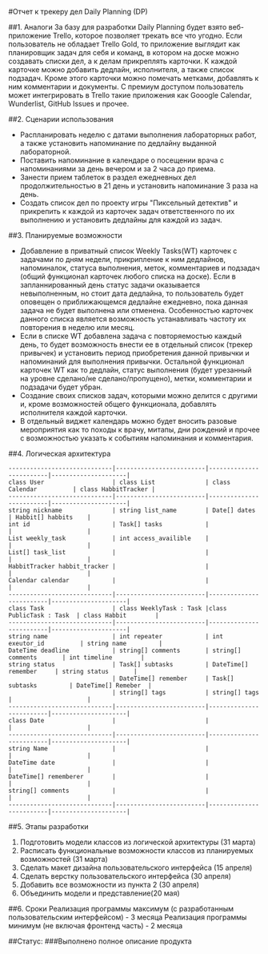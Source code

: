 #Отчет к трекеру дел Daily Planning (DP)

##1. Аналоги
 За базу для разработки Daily Planning будет взято веб-приложение Trello, которое позволяет трекать все что угодно. Если пользователь не обладает Trello Gold, то приложение выглядит как планировщик задач для себя и команд, в котором на доске можно создавать списки дел, а к делам прикреплять карточки. К каждой карточке можно добавить дедлайн, исполнителя, а также список подзадач. Кроме этого карточки можно помечать метками, добавлять к ним комментарии и документы. С премиум доступом пользователь может интегрировать в Trello такие приложения как Gooogle Calendar, Wunderlist, GitHub Issues и прочее.

##2. Сценарии использования
* Распланировать неделю с датами выполнения лабораторных работ, а также установить напоминание по дедлайну выданной лабораторной. 
* Поставить напоминание в календаре о посещении врача с напоминаниями за день вечером и за 2 часа до приема.
* Занести прием таблеток в раздел ежедневных дел продолжительностью в 21 день и установить напоминание 3 раза на день.
* Создать список дел по проекту игры "Пиксельный детектив" и прикрепить к каждой из карточек задач ответственного по их выполнению и установить дедлайны для каждой из задач.

##3. Планируемые возможности
* Добавление в приватный список Weekly Tasks(WT) карточек с задачами по дням недели, прикрипление к ним дедлайнов, напоминалок, статуса выполнения, меток, комментариев и подзадач (общий функционал карточек любого списка на доске). Если в запланнированный день статус задачи оказывается невыполненным, но стоит дата дедлайна, то пользователь будет оповещен о приближающемся дедлайне ежедневно, пока данная задача не будет выполнена или отменена. Особенностью карточек данного списка является возможность устанавливать частоту их повторения в неделю или месяц.
* Если в списке WT добавлена задача с повторяемостью каждый день, то будет возможность внести ее в отдельный список (трекер привычек) и установить период приобретения данной привычки и напоминаний для выполнения привычки. Остальной функционал карточек WT как то дедлайн, статус выполнения (будет урезанный на уровне сделано/не сделано/пропущено), метки, комментарии и подзадачи будет убран.
* Создание своих списков задач, которыми можно делится с другими и, кроме возможностей общего функционала, добавлять исполнителя каждой карточки.
* В отдельный виджет календарь можно будет вносить разовые мероприятия как то походы к врачу, митапы, дни рождений и прочее с возможностью указать к событиям напоминания и комментария. 

##4. Логическая архитектура

	-----------------------------|-------------------------|-------------------------|---------------------|
	class User                   | class List              | class Calendar          | class HabbitTracker |
	-----------------------------|-------------------------|-------------------------|---------------------|
	string nickname              | string list_name        | Date[] dates            | Habbit[] habbits    |
	int id                       | Task[] tasks            |                         |                     |
	List weekly_task             | int access_availible    |                         |                     |
	List[] task_list             |                         |                         |                     |
	HabbitTracker habbit_tracker |                         |                         |                     |
	Calendar calendar            |                         |                         |                     |
	-----------------------------|-------------------------|-------------------------|---------------------|
	class Task                   | class WeeklyTask : Task |class PublicTask : Task  | class Habbit        |
	-----------------------------|-------------------------|-------------------------|---------------------|
	string name                  | int repeater            | int exeutor_id          | string name         |
	DateTime deadline            | string[] comments       | string[] comments       | int timeline        |
	string status                | Task[] subtasks         | DateTime[] remember     | string status       |
	                             | DateTime[] remember     | Task[] subtasks         | DateTime[] Remeber  |
	                             | string[] tags           | string[] tags           |                     |
	-----------------------------|-------------------------|-------------------------|---------------------|
	class Date                   |                         |                         |                     |
	-----------------------------|-------------------------|-------------------------|---------------------|
	string Name                  |                         |                         |                     |
	DateTime date                |                         |                         |                     |
	DateTime[] rememberer        |                         |                         |                     |
	string[] comments            |                         |                         |                     |
	-----------------------------|-------------------------|-------------------------|---------------------|

##5. Этапы разработки
1. Подготовить модели классов из логической архитектуры (31 марта)
2. Расписать функциональные возможности классов из планируемых возможностей (31 марта)
3. Сделать макет дизайна пользовательского интерфейса (15 апреля)
4. Сделать верстку пользовательского интерфейса (30 апреля)
5. Добавить все возможности из пункта 2 (30 апреля)
6. Объединить модели и представление(20 мая)

##6. Сроки
	Реализация программы максимум (с разработанным пользовательским интерфейсом) - 3 месяца
	Реализация программы минимум (не включая фронтенд часть) - 2 месяца

##Статус: 
###Выполнено полное описание продукта